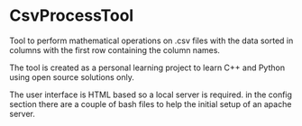 # CsvProcessTool

Tool to perform mathematical operations on .csv files with the data sorted in columns with the first row containing the column names.

The tool is created as a personal learning project to learn C++ and Python using open source solutions only.

The user interface is HTML based so a local server is required.
in the config section there are a couple of bash files to help the initial setup of an apache server.
